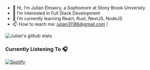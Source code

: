 - 👋 Hi, I’m Julian Elmasry, a Sophomore at Stony Brook University
- 👀 I’m interested in Full Stack Development
- 🌱 I’m currently learning React, Rust, NextJS, NodeJS
- 📫 How to reach me: julian31186@gmail.com /


![Julian's github stats](https://github-readme-stats.vercel.app/api?username=julian31186&show_icons=true&theme=radical)

### Currently Listening To 🎧
[![Spotify](https://novatoremm-sand.vercel.app/api/spotify)](https://open.spotify.com/user/julian31186)
